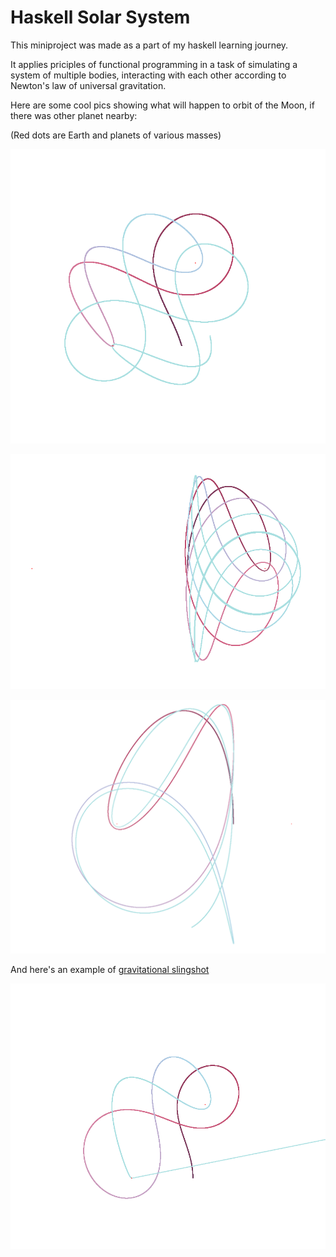 # Haskell Solar System

This miniproject was made as a part of my haskell learning journey.

It applies priciples of functional programming in a task of simulating a system of multiple bodies, interacting with each other according to Newton's law of universal gravitation.

Here are some cool pics showing what will happen to orbit of the Moon, if there was other planet nearby:

(Red dots are Earth and planets of various masses)

![pic](https://raw.githubusercontent.com/flerokoo/haskell-solar-system/master/pics/1.2r-1.2r-earth%20mass.png)

![pic](https://raw.githubusercontent.com/flerokoo/haskell-solar-system/master/pics/1.5.png)

![pic](https://raw.githubusercontent.com/flerokoo/haskell-solar-system/master/pics/2-mass%20divide%201.5.png)


And here's an example of [gravitational slingshot](https://en.wikipedia.org/wiki/Gravity_assist)

![pic](https://raw.githubusercontent.com/flerokoo/haskell-solar-system/master/pics/1.2r-1.2r%20%20half%20earth%20mass.png)


